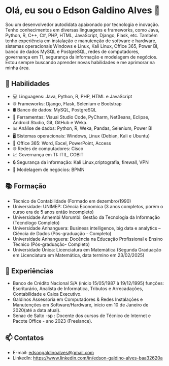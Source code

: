 # Olá, eu sou o Edson Galdino Alves 👋

Sou um desenvolvedor autodidata apaixonado por tecnologia e inovação. Tenho conhecimentos em diversas linguagens e frameworks, como Java, Python, R, C++, C#, PHP, HTML, JavaScript, Django, Flask, etc. Também tenho experiência em instalação e manutenção de software e hardware, sistemas operacionais Windows e Linux, Kali Linux, Office 365, Power BI, banco de dados MySQL e PostgreSQL, redes de computadores, governança em TI, segurança da informação e modelagem de negócios. Estou sempre buscando aprender novas habilidades e me aprimorar na minha área.

## 🚀 Habilidades

- 💻 Linguagens: Java, Python, R, PHP, HTML e JavaScript
- 🌐 Frameworks: Django, Flask, Selenium e Bootstrap
- 🛢️ Banco de dados: MySQL, PostgreSQL
- 🔧 Ferramentas: Visual Studio Code, PyCharm, NetBeans, Eclipse, Android Studio, Git, GitHub e Weka.
- 📊 Análise de dados: Python, R, Weka, Pandas, Selenium, Power BI
- 🖥️ Sistemas operacionais: Windows, Linux (Debian, Kali e Ubuntu)
- 📄 Office 365: Word, Excel, PowerPoint, Access
- 🌐 Redes de computadores: Cisco
- 📈 Governança em TI: ITIL, COBIT
- 🔒 Segurança da informação: Kali Linux,criptografia, firewall, VPN
- 📝 Modelagem de negócios: BPMN

## 📚 Formação

- Técnico de Contabilidade (Formado em dezembro/1990)
- Universidade: UNIMEP: Ciência Economica (3 anos completos, porém o curso era de 5 anos então incompleto)
- Universidade Anhembi Morumbi: Gestão da Tecnologia da Informação (Tecnólogo Completo)
- Universidade Anhanguera: Business intelligence, big data e analytics – Ciência de Dados (Pós-graduação - Completo)
- Universidade Anhanguera: Docência na Educação Profissional e Ensino Técnico (Pós-graduação- Completo)
- Universidade Única: Licenciatura em Matemática (Segunda Graduação em Licenciatura em Matemática, data termino em 23/02/2025)

## 💼 Experiências

- Banco de Crédito Nacional S/A (início 15/05/1987 à 19/12/1995) funções: Escriturário, Analista de Informática, Tributos e Arrecadações, Contabilidade e Caixa Executivo.
- Galdinos Assessoria em Computadores & Redes Instalações e Manutenções em Software/Hardware, inicio em 10 de Janeiro de 2020(até a data atual).
- Senac  de Salto -sp : Docente dos cursos de Técnico de Internet e Pacote Office - ano 2023 (Freelance).

## 📫 Contatos

- E-mail: edsongaldinoalves@gmail.com
- LinkedIn: https://www.linkedin.com/in/edson-galdino-alves-baa32620a
